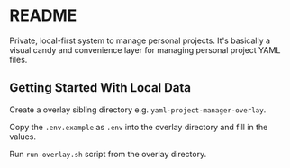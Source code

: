 # README

Private, local-first system to manage personal projects.
It's basically a visual candy and convenience layer for managing personal
project YAML files.

## Getting Started With Local Data

Create a overlay sibling directory e.g. `yaml-project-manager-overlay`.

Copy the `.env.example` as `.env` into the overlay directory and fill in the
values.

Run `run-overlay.sh` script from the overlay directory.
